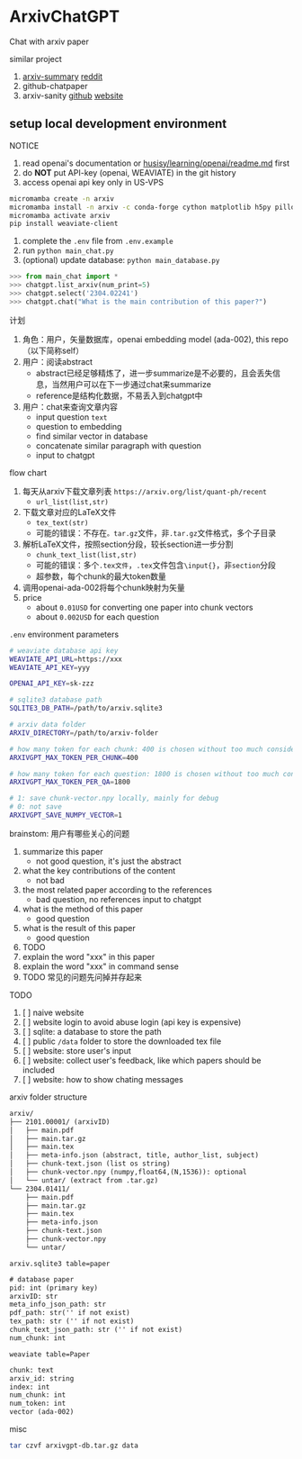 # ArxivChatGPT

Chat with arxiv paper

similar project

1. [arxiv-summary](https://www.arxiv-summary.com) [reddit](https://www.reddit.com/r/MachineLearning/comments/10cgm8d/p_i_built_arxivsummarycom_a_list_of_gpt3/)
2. github-chatpaper
3. arxiv-sanity [github](https://github.com/karpathy/arxiv-sanity-lite) [website](https://arxiv-sanity-lite.com/)

## setup local development environment

NOTICE

1. read openai's documentation or [husisy/learning/openai/readme.md](https://github.com/husisy/learning/tree/master/python/openai) first
2. do **NOT** put API-key (openai, WEAVIATE) in the git history
3. access openai api key only in US-VPS

```bash
micromamba create -n arxiv
micromamba install -n arxiv -c conda-forge cython matplotlib h5py pillow protobuf scipy requests tqdm flask ipython openai python-dotenv tiktoken lxml tqdm pdfminer.six python-magic pylatexenc chardet flask-sqlalchemy flask-migrate flask-login wtforms flask-wtf email_validator
micromamba activate arxiv
pip install weaviate-client
```

1. complete the `.env` file from `.env.example`
2. run `python main_chat.py`
3. (optional) update database: `python main_database.py`

```Python
>>> from main_chat import *
>>> chatgpt.list_arxiv(num_print=5)
>>> chatgpt.select('2304.02241')
>>> chatgpt.chat("What is the main contribution of this paper?")
```

计划

1. 角色：用户，矢量数据库，openai embedding model (ada-002), this repo（以下简称self）
2. 用户：阅读abstract
   * abstract已经足够精炼了，进一步summarize是不必要的，且会丢失信息，当然用户可以在下一步通过chat来summarize
   * reference是结构化数据，不易丢入到chatgpt中
3. 用户：chat来查询文章内容
   * input question `text`
   * question to embedding
   * find similar vector in database
   * concatenate similar paragraph with question
   * input to chatgpt

flow chart

1. 每天从arxiv下载文章列表 `https://arxiv.org/list/quant-ph/recent`
   * `url_list(list,str)`
2. 下载文章对应的LaTeX文件
   * `tex_text(str)`
   * 可能的错误：不存在`。tar.gz`文件，非`.tar.gz`文件格式，多个子目录
3. 解析LaTeX文件，按照section分段，较长section进一步分割
   * `chunk_text_list(list,str)`
   * 可能的错误：多个`.tex文件`，`.tex`文件包含`\input{}`，非`section`分段
   * 超参数，每个chunk的最大token数量
4. 调用openai-ada-002将每个chunk映射为矢量
5. price
   * about `0.01USD` for converting one paper into chunk vectors
   * about `0.002USD` for each question

`.env` environment parameters

```bash
# weaviate database api key
WEAVIATE_API_URL=https://xxx
WEAVIATE_API_KEY=yyy

OPENAI_API_KEY=sk-zzz

# sqlite3 database path
SQLITE3_DB_PATH=/path/to/arxiv.sqlite3

# arxiv data folder
ARXIV_DIRECTORY=/path/to/arxiv-folder

# how many token for each chunk: 400 is chosen without too much consideration
ARXIVGPT_MAX_TOKEN_PER_CHUNK=400

# how many token for each question: 1800 is chosen without too much consideration
ARXIVGPT_MAX_TOKEN_PER_QA=1800

# 1: save chunk-vector.npy locally, mainly for debug
# 0: not save
ARXIVGPT_SAVE_NUMPY_VECTOR=1
```

brainstom: 用户有哪些关心的问题

1. summarize this paper
   * not good question, it's just the abstract
2. what the key contributions of the content
   * not bad
3. the most related paper according to the references
   * bad question, no references input to chatgpt
4. what is the method of this paper
   * good question
5. what is the result of this paper
   * good question
6. TODO
7. explain the word "xxx" in this paper
8. explain the word "xxx" in command sense
9. TODO 常见的问题先问掉并存起来

TODO

1. [ ] naive website
2. [ ] website login to avoid abuse login (api key is expensive)
3. [ ] sqlite: a database to store the path
4. [ ] public `/data` folder to store the downloaded tex file
5. [ ] website: store user's input
6. [ ] website: collect user's feedback, like which papers should be included
7. [ ] website: how to show chating messages

arxiv folder structure

```txt
arxiv/
├── 2101.00001/ (arxivID)
│   ├── main.pdf
│   ├── main.tar.gz
│   ├── main.tex
│   ├── meta-info.json (abstract, title, author_list, subject)
│   ├── chunk-text.json (list os string)
│   ├── chunk-vector.npy (numpy,float64,(N,1536)): optional
│   └── untar/ (extract from .tar.gz)
└── 2304.01411/
    ├── main.pdf
    ├── main.tar.gz
    ├── main.tex
    ├── meta-info.json
    ├── chunk-text.json
    ├── chunk-vector.npy
    └── untar/
```

`arxiv.sqlite3 table=paper`

```txt
# database paper
pid: int (primary key)
arxivID: str
meta_info_json_path: str
pdf_path: str('' if not exist)
tex_path: str ('' if not exist)
chunk_text_json_path: str ('' if not exist)
num_chunk: int
```

`weaviate table=Paper`

```txt
chunk: text
arxiv_id: string
index: int
num_chunk: int
num_token: int
vector (ada-002)
```

misc

```bash
tar czvf arxivgpt-db.tar.gz data
```
